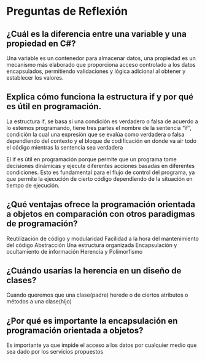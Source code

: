 # Preguntas de Reflexión

## ¿Cuál es la diferencia entre una variable y una propiedad en C#? 

Una variable es un contenedor para almacenar datos, una propiedad es un mecanismo más elaborado que proporciona acceso controlado a los datos encapsulados, permitiendo validaciones y lógica adicional al obtener y establecer los valores.

## Explica cómo funciona la estructura if y por qué es útil en programación. 

La estructura if, se basa si una condición es verdadero o falsa de acuerdo a lo estemos programando, tiene tres partes el nombre de la sentencia “if”, condición la cual una expresión que se evalúa como verdadera o falsa dependiendo del contexto y el bloque de codificación en donde va air todo el código mientras la sentencia sea verdadera

El if es útil en programación porque permite que un programa tome decisiones dinámicas y ejecute diferentes acciones basadas en diferentes condiciones. Esto es fundamental para el flujo de control del programa, ya que permite la ejecución de cierto código dependiendo de la situación en tiempo de ejecución.


## ¿Qué ventajas ofrece la programación orientada a objetos en comparación con otros paradigmas de programación? 

Reutilización de código y modularidad
Facilidad a la hora del mantenimiento del código
Abstracción
Una estructura organizada
Encapsulación y ocultamiento de información
Herencia y Polimorfismo

## ¿Cuándo usarías la herencia en un diseño de clases? 
Cuando queremos que una clase(padre) herede o de ciertos atributos o métodos a una clase(hijo)


## ¿Por qué es importante la encapsulación en programación orientada a objetos?

Es importante ya que impide el acceso a los datos por cualquier medio que sea dado por los servicios propuestos
